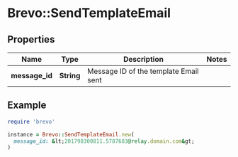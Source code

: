 # Brevo::SendTemplateEmail

## Properties

| Name | Type | Description | Notes |
| ---- | ---- | ----------- | ----- |
| **message_id** | **String** | Message ID of the template Email sent |  |

## Example

```ruby
require 'brevo'

instance = Brevo::SendTemplateEmail.new(
  message_id: &lt;201798300811.5787683@relay.domain.com&gt;
)
```

